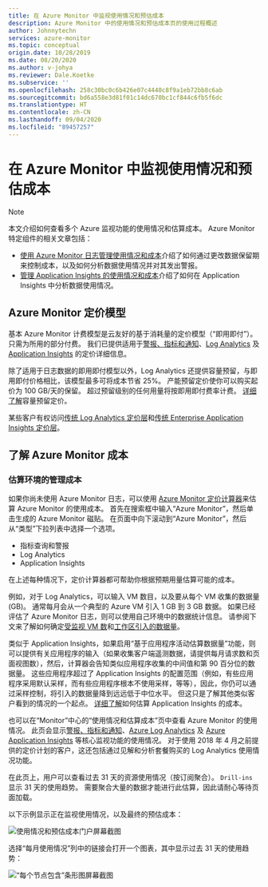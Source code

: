 ```yaml
---
title: 在 Azure Monitor 中监视使用情况和预估成本
description: Azure Monitor 中的使用情况和预估成本页的使用过程概述
author: Johnnytechn
services: azure-monitor
ms.topic: conceptual
origin.date: 10/28/2019
ms.date: 08/20/2020
ms.author: v-johya
ms.reviewer: Dale.Koetke
ms.subservice: ''
ms.openlocfilehash: 258c30bc0c6b426e07c4440c8f9a1eb72bb8c6ab
ms.sourcegitcommit: bd6a558e3d81f01c14dc670bc1cf844c6fb5f6dc
ms.translationtype: HT
ms.contentlocale: zh-CN
ms.lasthandoff: 09/04/2020
ms.locfileid: "89457257"
---
```

# <a name="monitoring-usage-and-estimated-costs-in-azure-monitor"></a>在 Azure Monitor 中监视使用情况和预估成本

> [!NOTE]
> 本文介绍如何查看多个 Azure 监视功能的使用情况和估算成本。 Azure Monitor 特定组件的相关文章包括：
> - [使用 Azure Monitor 日志管理使用情况和成本](manage-cost-storage.md)介绍了如何通过更改数据保留期来控制成本，以及如何分析数据使用情况并对其发出警报。
> - [管理 Application Insights 的使用情况和成本](../app/pricing.md)介绍了如何在 Application Insights 中分析数据使用情况。

## <a name="azure-monitor-pricing-model"></a>Azure Monitor 定价模型

基本 Azure Monitor 计费模型是云友好的基于消耗量的定价模型（“即用即付”）。 只需为所用的部分付费。 我们已提供适用于[警报、指标和通知](https://www.azure.cn/pricing/details/monitor/)、[Log Analytics](https://www.azure.cn/pricing/details/monitor/) 及 [Application Insights](https://www.azure.cn/pricing/details/monitor/) 的定价详细信息。 

除了适用于日志数据的即用即付模型以外，Log Analytics 还提供容量预留，与即用即付价格相比，该模型最多可将成本节省 25%。 产能预留定价使你可以购买起价为 100 GB/天的保留。 超过预留级别的任何用量将按即用即付费率计费。 [详细了解](https://www.azure.cn/pricing/details/monitor/)容量预留定价。

某些客户有权访问[传统 Log Analytics 定价层](./manage-cost-storage.md#legacy-pricing-tiers)和[传统 Enterprise Application Insights 定价层](../app/pricing.md#legacy-enterprise-per-node-pricing-tier)。 

## <a name="understanding-your-azure-monitor-costs"></a>了解 Azure Monitor 成本

<!-- removed by FB -->
### <a name="estimating-the-costs-to-manage-your-environment"></a>估算环境的管理成本

如果你尚未使用 Azure Monitor 日志，可以使用 [Azure Monitor 定价计算器](https://www.azure.cn/pricing/calculator/?service=monitor)来估算 Azure Monitor 的使用成本。 首先在搜索框中输入“Azure Monitor”，然后单击生成的 Azure Monitor 磁贴。 在页面中向下滚动到“Azure Monitor”，然后从“类型”下拉列表中选择一个选项。
<!-- correct of https://www.azure.cn/pricing/calculator/ -->

- 指标查询和警报  
- Log Analytics
- Application Insights

在上述每种情况下，定价计算器都可帮助你根据预期用量估算可能的成本。

例如，对于 Log Analytics，可以输入 VM 数目，以及要从每个 VM 收集的数据量 (GB)。 通常每月会从一个典型的 Azure VM 引入 1 GB 到 3 GB 数据。 如果已经评估了 Azure Monitor 日志，则可以使用自己环境中的数据统计信息。 请参阅下文来了解如何确定[受监视 VM 数](./manage-cost-storage.md#understanding-nodes-sending-data)和[工作区引入的数据量](./manage-cost-storage.md#understanding-ingested-data-volume)。

类似于 Application Insights，如果启用“基于应用程序活动估算数据量”功能，则可以提供有关应用程序的输入（如果收集客户端遥测数据，请提供每月请求数和页面视图数），然后，计算器会告知类似应用程序收集的中间值和第 90 百分位的数据量。 这些应用程序超过了 Application Insights 的配置范围（例如，有些应用程序采用默认采样，而有些应用程序根本不使用采样，等等），因此，你仍可以通过采样控制，将引入的数据量降到远远低于中位水平。 但这只是了解其他类似客户看到的情况的一个起点。 [详细了解](../app/pricing.md#estimating-the-costs-to-manage-your-application)如何估算 Application Insights 的成本。

<!-- removed by FB -->

也可以在“Monitor”中心的“使用情况和估算成本”页中查看 Azure Monitor 的使用情况。  此页会显示[警报、指标和通知](https://www.azure.cn/pricing/details/monitor/)、[Azure Log Analytics](https://www.azure.cn/pricing/details/monitor/) 及 [Azure Application Insights](https://www.azure.cn/pricing/details/monitor/) 等核心监视功能的使用情况。 对于使用 2018 年 4 月之前提供的定价计划的客户，这还包括通过见解和分析套餐购买的 Log Analytics 使用情况功能。

在此页上，用户可以查看过去 31 天的资源使用情况（按订阅聚合）。 `Drill-ins` 显示 31 天的使用趋势。 需要聚合大量的数据才能进行此估算，因此请耐心等待页面加载。

以下示例显示正在监视使用情况，以及最终的预估成本：

![使用情况和预估成本门户屏幕截图](./media/usage-estimated-costs/001.png)

选择“每月使用情况”列中的链接会打开一个图表，其中显示过去 31 天的使用趋势： 

![“每个节点包含”条形图屏幕截图](./media/usage-estimated-costs/002.png)

<!-- removed by FB about Operations Management Suite subscription entitlements -->
